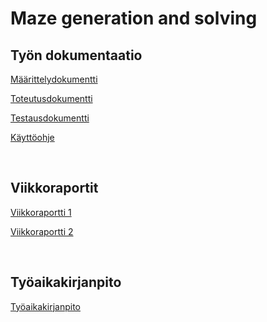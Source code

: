 # Maze generation and solving

## Työn dokumentaatio
[Määrittelydokumentti](https://github.com/juliapalorinne/mazegenerationandsolving/blob/master/documentation/maarittely.md)

[Toteutusdokumentti](https://github.com/juliapalorinne/mazegenerationandsolving/blob/master/documentation/toteutus.md)

[Testausdokumentti](https://github.com/juliapalorinne/mazegenerationandsolving/blob/master/documentation/testaus.md)

[Käyttöohje](https://github.com/juliapalorinne/mazegenerationandsolving/blob/master/documentation/kayttoohje.md)

<br> 

## Viikkoraportit

[Viikkoraportti 1](https://github.com/juliapalorinne/mazegenerationandsolving/blob/master/documentation/viikkoraportti1.md)

[Viikkoraportti 2](https://github.com/juliapalorinne/mazegenerationandsolving/blob/master/documentation/viikkoraportti2.md)

 <br>

## Työaikakirjanpito

[Työaikakirjanpito](https://github.com/juliapalorinne/mazegenerationandsolving/blob/master/documentation/tyoaikakirjanpito.md)
